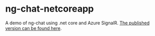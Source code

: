 # ng-chat-netcoreapp
A demo of ng-chat using .net core and Azure SignalR. [The published version can be found here](https://ng-chat.azurewebsites.net).
